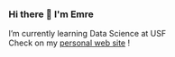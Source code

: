 ### Hi there 👋  I'm Emre 
I’m currently learning Data Science at USF <br>
Check on my [personal web site](https://www.okcular.com.tr) !

<!--
**emreokcular/emreokcular** is a ✨ _special_ ✨ repository because its `README.md` (this file) appears on your GitHub profile.

Here are some ideas to get you started:

- 🔭 I’m currently working on ...
- 🌱 I’m currently learning ...
- 👯 I’m looking to collaborate on ...
- 🤔 I’m looking for help with ...
- 💬 Ask me about ...
- 📫 How to reach me: ...
- 😄 Pronouns: ...
- ⚡ Fun fact: ...
-->
